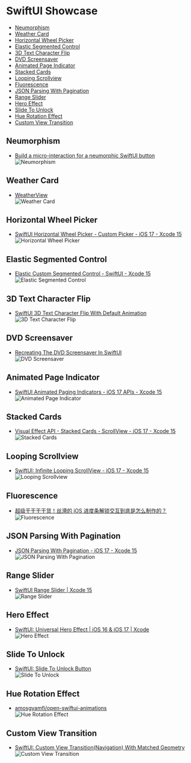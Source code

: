 # SwiftUI Showcase

- [Neumorphism](#neumorphism)
- [Weather Card](#weather-card)
- [Horizontal Wheel Picker](#horizontal-wheel-picker)
- [Elastic Segmented Control](#elastic-segmented-control)
- [3D Text Character Flip](#3d-text-character-flip)
- [DVD Screensaver](#dvd-screensaver)
- [Animated Page Indicator](#animated-page-indicator)
- [Stacked Cards](#stacked-cards)
- [Looping Scrollview](#looping-scrollview)
- [Fluorescence](#fluorescence)
- [JSON Parsing With Pagination](#json-parsing-with-pagination)
- [Range Slider](#range-slider)
- [Hero Effect](#hero-effect)
- [Slide To Unlock](#slide-to-unlock)
- [Hue Rotation Effect](#hue-rotation-effect)
- [Custom View Transition](#custom-view-transition)

## Neumorphism

* [Build a micro-interaction for a neumorphic SwiftUI button](https://bootcamp.uxdesign.cc/build-a-neumorphic-micro-interaction-for-a-swiftui-button-aa8c3c53047d)<br>
![Neumorphism](https://cdn.jsdelivr.net/gh/KiligWYu/Pics/2024/202405030008032.gif)

## Weather Card

* [WeatherView](https://gist.github.com/unixzii/540f3755862d0d437bda3928e59de871)<br>
![Weather Card](https://cdn.jsdelivr.net/gh/KiligWYu/Pics/2024/202405030008036.gif)

## Horizontal Wheel Picker

* [SwiftUI Horizontal Wheel Picker - Custom Picker - iOS 17 - Xcode 15](https://www.youtube.com/watch?v=v5T_0AQkQHE)<br>
![Horizontal Wheel Picker](https://cdn.jsdelivr.net/gh/KiligWYu/Pics/2024/202405030008029.gif)

## Elastic Segmented Control

* [Elastic Custom Segmented Control - SwiftUI - Xcode 15](https://www.youtube.com/watch?v=Qnq9_l1M8Fg)<br>
![Elastic Segmented Control](https://cdn.jsdelivr.net/gh/KiligWYu/Pics/2024/202405030008025.gif)

## 3D Text Character Flip

* [SwiftUI 3D Text Character Flip With Default Animation](https://www.youtube.com/watch?v=8npuczSgGDk)<br>
![3D Text Character Flip](https://cdn.jsdelivr.net/gh/KiligWYu/Pics/2024/202405030008022.gif)

## DVD Screensaver

* [Recreating The DVD Screensaver In SwiftUI](https://digitalbunker.dev/dvd-screensaver-swiftui/)<br>
![DVD Screensaver](https://cdn.jsdelivr.net/gh/KiligWYu/Pics/2024/202405030008024.gif)

## Animated Page Indicator

* [SwiftUI Animated Paging Indicators - iOS 17 APIs - Xcode 15](https://www.youtube.com/watch?v=hvD_AafLGc0)<br>
![Animated Page Indicator](https://cdn.jsdelivr.net/gh/KiligWYu/Pics/2024/202405030008023.gif)

## Stacked Cards

* [Visual Effect API - Stacked Cards - ScrollView - iOS 17 - Xcode 15](https://www.youtube.com/watch?v=NgYyN2YyDd4)<br>
![Stacked Cards](https://cdn.jsdelivr.net/gh/KiligWYu/Pics/2024/202405030008035.gif)

## Looping Scrollview

* [SwiftUI: Infinite Looping ScrollView - iOS 17 - Xcode 15](https://www.youtube.com/watch?v=lyuo59840qs)<br>
![Looping Scrollview](https://cdn.jsdelivr.net/gh/KiligWYu/Pics/2024/202405030008031.gif)

## Fluorescence

* [超级干干干干货！丝滑的 iOS 进度条解锁交互到底是怎么制作的？](https://www.bmms.me/blog/silky-smooth-ios-progress-bar-interaction-explained)<br>
![Fluorescence](https://cdn.jsdelivr.net/gh/KiligWYu/Pics/2024/202405030008027.gif)

## JSON Parsing With Pagination

* [JSON Parsing With Pagination - iOS 17 - Xcode 15](https://www.youtube.com/watch?v=bhn3WanfkZI)<br>
![JSON Parsing With Pagination](https://cdn.jsdelivr.net/gh/KiligWYu/Pics/2024/202405030008030.gif)

## Range Slider

* [SwiftUI Range Slider | Xcode 15](https://www.youtube.com/watch?v=L_8BqLus4NA)<br>
![Range Slider](https://cdn.jsdelivr.net/gh/KiligWYu/Pics/2024/202405030008033.gif)

## Hero Effect

* [SwiftUI: Universal Hero Effect | iOS 16 & iOS 17 | Xcode](https://www.youtube.com/watch?v=d0y_f9kCSDk)<br>
![Hero Effect](https://cdn.jsdelivr.net/gh/KiligWYu/Pics/2024/202405030008028.gif)

## Slide To Unlock

* [SwiftUI: Slide To Unlock Button](https://blog.stackademic.com/swiftui-slide-to-unlock-button-f2b1bcedea83)<br>
![Slide To Unlock](https://cdn.jsdelivr.net/gh/KiligWYu/Pics/2024/202405030008034.gif)

## Hue Rotation Effect

* [amosgyamfi/open-swiftui-animations](https://github.com/amosgyamfi/open-swiftui-animations)<br>
![Hue Rotation Effect](https://cdn.jsdelivr.net/gh/KiligWYu/Pics/2024/202405081717205.gif)

## Custom View Transition

* [SwiftUI: Custom View Transition(Navigation) With Matched Geometry](https://blog.stackademic.com/swiftui-custom-view-transition-nav-with-matched-geometry-032552356fc5)<br>
![Custom View Transition](https://cdn.jsdelivr.net/gh/KiligWYu/Pics/2024/202405101606018.gif)

